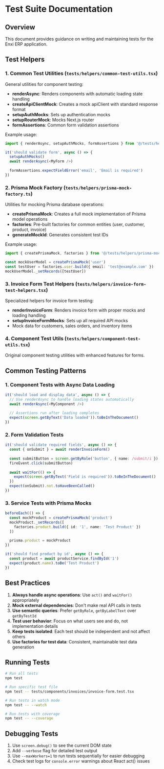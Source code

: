 # Test Suite Documentation

## Overview
This document provides guidance on writing and maintaining tests for the Enxi ERP application.

## Test Helpers

### 1. Common Test Utilities (`tests/helpers/common-test-utils.tsx`)
General utilities for component testing:

- **renderAsync**: Renders components with automatic loading state handling
- **createApiClientMock**: Creates a mock apiClient with standard response format
- **setupAuthMocks**: Sets up authentication mocks
- **setupRouterMock**: Mocks Next.js router
- **formAssertions**: Common form validation assertions

Example usage:
```typescript
import { renderAsync, setupAuthMocks, formAssertions } from '@/tests/helpers/common-test-utils'

it('should validate form', async () => {
  setupAuthMocks()
  await renderAsync(<MyForm />)
  
  formAssertions.expectFieldError('email', 'Email is required')
})
```

### 2. Prisma Mock Factory (`tests/helpers/prisma-mock-factory.ts`)
Utilities for mocking Prisma database operations:

- **createPrismaMock**: Creates a full mock implementation of Prisma model operations
- **factories**: Pre-built factories for common entities (user, customer, product, invoice)
- **generateMockId**: Generates consistent test IDs

Example usage:
```typescript
import { createPrismaMock, factories } from '@/tests/helpers/prisma-mock-factory'

const mockUserModel = createPrismaMock('user')
const testUser = factories.user.build({ email: 'test@example.com' })
mockUserModel._setRecords([testUser])
```

### 3. Invoice Form Test Helpers (`tests/helpers/invoice-form-test-helpers.tsx`)
Specialized helpers for invoice form testing:

- **renderInvoiceForm**: Renders invoice form with proper mocks and loading handling
- **setupInvoiceFormMocks**: Sets up all required API mocks
- Mock data for customers, sales orders, and inventory items

### 4. Component Test Utils (`tests/helpers/component-test-utils.tsx`)
Original component testing utilities with enhanced features for forms.

## Common Testing Patterns

### 1. Component Tests with Async Data Loading
```typescript
it('should load and display data', async () => {
  // Use renderAsync to handle loading states automatically
  await renderAsync(<MyComponent />)
  
  // Assertions run after loading completes
  expect(screen.getByText('Data loaded')).toBeInTheDocument()
})
```

### 2. Form Validation Tests
```typescript
it('should validate required fields', async () => {
  const { onSubmit } = await renderInvoiceForm()
  
  const submitButton = screen.getByRole('button', { name: /submit/i })
  fireEvent.click(submitButton)
  
  await waitFor(() => {
    expect(screen.getByText('Field is required')).toBeInTheDocument()
  })
  expect(onSubmit).not.toHaveBeenCalled()
})
```

### 3. Service Tests with Prisma Mocks
```typescript
beforeEach(() => {
  const mockProduct = createPrismaMock('product')
  mockProduct._setRecords([
    factories.product.build({ id: '1', name: 'Test Product' })
  ])
  
  prisma.product = mockProduct
})

it('should find product by id', async () => {
  const product = await productService.findById('1')
  expect(product.name).toBe('Test Product')
})
```

## Best Practices

1. **Always handle async operations**: Use `act()` and `waitFor()` appropriately
2. **Mock external dependencies**: Don't make real API calls in tests
3. **Use semantic queries**: Prefer `getByRole`, `getByLabelText` over `getByTestId`
4. **Test user behavior**: Focus on what users see and do, not implementation details
5. **Keep tests isolated**: Each test should be independent and not affect others
6. **Use factories for test data**: Consistent, maintainable test data generation

## Running Tests

```bash
# Run all tests
npm test

# Run specific test file
npm test -- tests/components/invoices/invoice-form.test.tsx

# Run tests in watch mode
npm test -- --watch

# Run tests with coverage
npm test -- --coverage
```

## Debugging Tests

1. Use `screen.debug()` to see the current DOM state
2. Add `--verbose` flag for detailed test output
3. Use `--maxWorkers=1` to run tests sequentially for easier debugging
4. Check test logs for `console.error` warnings about React act() issues